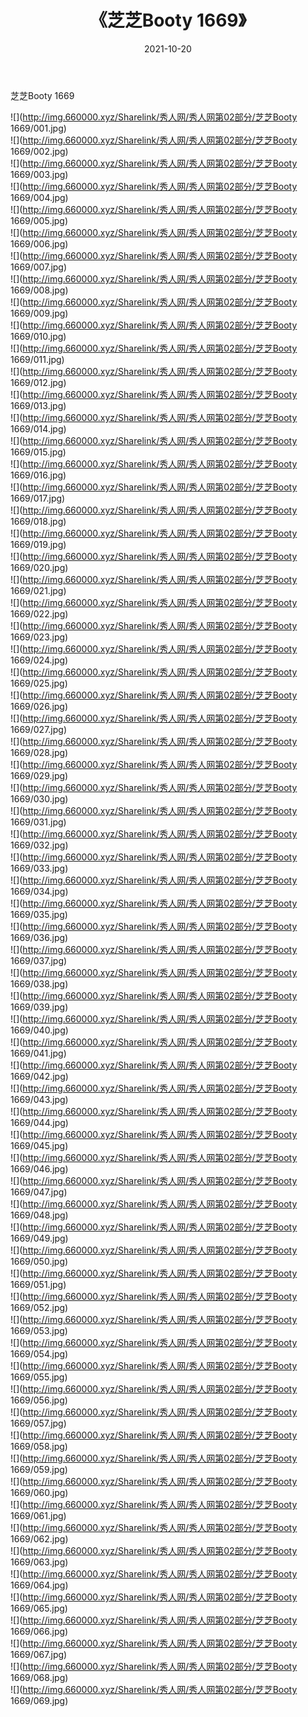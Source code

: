 ﻿---
layout: post
title:  《芝芝Booty 1669》
date:   2021-10-20
img: http://img.660000.xyz/Sharelink/秀人网/秀人网第02部分/芝芝Booty 1669/000.jpg
categories: [美女, 清纯, 唯美]
---

芝芝Booty 1669

  ![](http://img.660000.xyz/Sharelink/秀人网/秀人网第02部分/芝芝Booty 1669/001.jpg) <br> ![](http://img.660000.xyz/Sharelink/秀人网/秀人网第02部分/芝芝Booty 1669/002.jpg) <br> ![](http://img.660000.xyz/Sharelink/秀人网/秀人网第02部分/芝芝Booty 1669/003.jpg) <br> ![](http://img.660000.xyz/Sharelink/秀人网/秀人网第02部分/芝芝Booty 1669/004.jpg) <br> ![](http://img.660000.xyz/Sharelink/秀人网/秀人网第02部分/芝芝Booty 1669/005.jpg) <br> ![](http://img.660000.xyz/Sharelink/秀人网/秀人网第02部分/芝芝Booty 1669/006.jpg) <br> ![](http://img.660000.xyz/Sharelink/秀人网/秀人网第02部分/芝芝Booty 1669/007.jpg) <br> ![](http://img.660000.xyz/Sharelink/秀人网/秀人网第02部分/芝芝Booty 1669/008.jpg) <br> ![](http://img.660000.xyz/Sharelink/秀人网/秀人网第02部分/芝芝Booty 1669/009.jpg) <br> ![](http://img.660000.xyz/Sharelink/秀人网/秀人网第02部分/芝芝Booty 1669/010.jpg) <br> ![](http://img.660000.xyz/Sharelink/秀人网/秀人网第02部分/芝芝Booty 1669/011.jpg) <br> ![](http://img.660000.xyz/Sharelink/秀人网/秀人网第02部分/芝芝Booty 1669/012.jpg) <br> ![](http://img.660000.xyz/Sharelink/秀人网/秀人网第02部分/芝芝Booty 1669/013.jpg) <br> ![](http://img.660000.xyz/Sharelink/秀人网/秀人网第02部分/芝芝Booty 1669/014.jpg) <br> ![](http://img.660000.xyz/Sharelink/秀人网/秀人网第02部分/芝芝Booty 1669/015.jpg) <br> ![](http://img.660000.xyz/Sharelink/秀人网/秀人网第02部分/芝芝Booty 1669/016.jpg) <br> ![](http://img.660000.xyz/Sharelink/秀人网/秀人网第02部分/芝芝Booty 1669/017.jpg) <br> ![](http://img.660000.xyz/Sharelink/秀人网/秀人网第02部分/芝芝Booty 1669/018.jpg) <br> ![](http://img.660000.xyz/Sharelink/秀人网/秀人网第02部分/芝芝Booty 1669/019.jpg) <br> ![](http://img.660000.xyz/Sharelink/秀人网/秀人网第02部分/芝芝Booty 1669/020.jpg) <br> ![](http://img.660000.xyz/Sharelink/秀人网/秀人网第02部分/芝芝Booty 1669/021.jpg) <br> ![](http://img.660000.xyz/Sharelink/秀人网/秀人网第02部分/芝芝Booty 1669/022.jpg) <br> ![](http://img.660000.xyz/Sharelink/秀人网/秀人网第02部分/芝芝Booty 1669/023.jpg) <br> ![](http://img.660000.xyz/Sharelink/秀人网/秀人网第02部分/芝芝Booty 1669/024.jpg) <br> ![](http://img.660000.xyz/Sharelink/秀人网/秀人网第02部分/芝芝Booty 1669/025.jpg) <br> ![](http://img.660000.xyz/Sharelink/秀人网/秀人网第02部分/芝芝Booty 1669/026.jpg) <br> ![](http://img.660000.xyz/Sharelink/秀人网/秀人网第02部分/芝芝Booty 1669/027.jpg) <br> ![](http://img.660000.xyz/Sharelink/秀人网/秀人网第02部分/芝芝Booty 1669/028.jpg) <br> ![](http://img.660000.xyz/Sharelink/秀人网/秀人网第02部分/芝芝Booty 1669/029.jpg) <br> ![](http://img.660000.xyz/Sharelink/秀人网/秀人网第02部分/芝芝Booty 1669/030.jpg) <br> ![](http://img.660000.xyz/Sharelink/秀人网/秀人网第02部分/芝芝Booty 1669/031.jpg) <br> ![](http://img.660000.xyz/Sharelink/秀人网/秀人网第02部分/芝芝Booty 1669/032.jpg) <br> ![](http://img.660000.xyz/Sharelink/秀人网/秀人网第02部分/芝芝Booty 1669/033.jpg) <br> ![](http://img.660000.xyz/Sharelink/秀人网/秀人网第02部分/芝芝Booty 1669/034.jpg) <br> ![](http://img.660000.xyz/Sharelink/秀人网/秀人网第02部分/芝芝Booty 1669/035.jpg) <br> ![](http://img.660000.xyz/Sharelink/秀人网/秀人网第02部分/芝芝Booty 1669/036.jpg) <br> ![](http://img.660000.xyz/Sharelink/秀人网/秀人网第02部分/芝芝Booty 1669/037.jpg) <br> ![](http://img.660000.xyz/Sharelink/秀人网/秀人网第02部分/芝芝Booty 1669/038.jpg) <br> ![](http://img.660000.xyz/Sharelink/秀人网/秀人网第02部分/芝芝Booty 1669/039.jpg) <br> ![](http://img.660000.xyz/Sharelink/秀人网/秀人网第02部分/芝芝Booty 1669/040.jpg) <br> ![](http://img.660000.xyz/Sharelink/秀人网/秀人网第02部分/芝芝Booty 1669/041.jpg) <br> ![](http://img.660000.xyz/Sharelink/秀人网/秀人网第02部分/芝芝Booty 1669/042.jpg) <br> ![](http://img.660000.xyz/Sharelink/秀人网/秀人网第02部分/芝芝Booty 1669/043.jpg) <br> ![](http://img.660000.xyz/Sharelink/秀人网/秀人网第02部分/芝芝Booty 1669/044.jpg) <br> ![](http://img.660000.xyz/Sharelink/秀人网/秀人网第02部分/芝芝Booty 1669/045.jpg) <br> ![](http://img.660000.xyz/Sharelink/秀人网/秀人网第02部分/芝芝Booty 1669/046.jpg) <br> ![](http://img.660000.xyz/Sharelink/秀人网/秀人网第02部分/芝芝Booty 1669/047.jpg) <br> ![](http://img.660000.xyz/Sharelink/秀人网/秀人网第02部分/芝芝Booty 1669/048.jpg) <br> ![](http://img.660000.xyz/Sharelink/秀人网/秀人网第02部分/芝芝Booty 1669/049.jpg) <br> ![](http://img.660000.xyz/Sharelink/秀人网/秀人网第02部分/芝芝Booty 1669/050.jpg) <br> ![](http://img.660000.xyz/Sharelink/秀人网/秀人网第02部分/芝芝Booty 1669/051.jpg) <br> ![](http://img.660000.xyz/Sharelink/秀人网/秀人网第02部分/芝芝Booty 1669/052.jpg) <br> ![](http://img.660000.xyz/Sharelink/秀人网/秀人网第02部分/芝芝Booty 1669/053.jpg) <br> ![](http://img.660000.xyz/Sharelink/秀人网/秀人网第02部分/芝芝Booty 1669/054.jpg) <br> ![](http://img.660000.xyz/Sharelink/秀人网/秀人网第02部分/芝芝Booty 1669/055.jpg) <br> ![](http://img.660000.xyz/Sharelink/秀人网/秀人网第02部分/芝芝Booty 1669/056.jpg) <br> ![](http://img.660000.xyz/Sharelink/秀人网/秀人网第02部分/芝芝Booty 1669/057.jpg) <br> ![](http://img.660000.xyz/Sharelink/秀人网/秀人网第02部分/芝芝Booty 1669/058.jpg) <br> ![](http://img.660000.xyz/Sharelink/秀人网/秀人网第02部分/芝芝Booty 1669/059.jpg) <br> ![](http://img.660000.xyz/Sharelink/秀人网/秀人网第02部分/芝芝Booty 1669/060.jpg) <br> ![](http://img.660000.xyz/Sharelink/秀人网/秀人网第02部分/芝芝Booty 1669/061.jpg) <br> ![](http://img.660000.xyz/Sharelink/秀人网/秀人网第02部分/芝芝Booty 1669/062.jpg) <br> ![](http://img.660000.xyz/Sharelink/秀人网/秀人网第02部分/芝芝Booty 1669/063.jpg) <br> ![](http://img.660000.xyz/Sharelink/秀人网/秀人网第02部分/芝芝Booty 1669/064.jpg) <br> ![](http://img.660000.xyz/Sharelink/秀人网/秀人网第02部分/芝芝Booty 1669/065.jpg) <br> ![](http://img.660000.xyz/Sharelink/秀人网/秀人网第02部分/芝芝Booty 1669/066.jpg) <br> ![](http://img.660000.xyz/Sharelink/秀人网/秀人网第02部分/芝芝Booty 1669/067.jpg) <br> ![](http://img.660000.xyz/Sharelink/秀人网/秀人网第02部分/芝芝Booty 1669/068.jpg) <br> ![](http://img.660000.xyz/Sharelink/秀人网/秀人网第02部分/芝芝Booty 1669/069.jpg) <br>